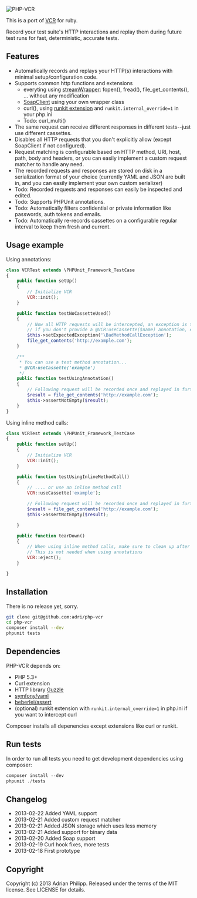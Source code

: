 ![PHP-VCR](https://dl.dropbox.com/u/13186339/blog/php-vcr.png)

This is a port of [VCR](http://github.com/vcr/vcr) for ruby.

Record your test suite's HTTP interactions and replay them during future test runs for fast, deterministic, accurate tests.

## Features

* Automatically records and replays your HTTP(s) interactions with minimal setup/configuration code.
* Supports common http functions and extensions
  * everyting using [streamWrapper](http://php.net/manual/en/class.streamwrapper.php): fopen(), fread(), file_get_contents(), ... without any modification
  * [SoapClient](http://www.php.net/manual/en/soapclient.soapclient.php) using your own wrapper class
  * curl(),  using [runkit extension](http://www.php.net/manual/en/book.runkit.php) and `runkit.internal_override=1` in your php.ini
  * Todo: curl_multi()
* The same request can receive different responses in different tests--just use different cassettes.
* Disables all HTTP requests that you don't explicitly allow (except SoapClient if not configured).
* Request matching is configurable based on HTTP method, URI, host, path, body and headers, or you can easily
  implement a custom request matcher to handle any need.
* The recorded requests and responses are stored on disk in a serialization format of your choice
  (currently YAML and JSON are built in, and you can easily implement your own custom serializer)
* Todo: Recorded requests and responses can easily be inspected and edited.
* Todo: Supports PHPUnit annotations.
* Todo: Automatically filters confidential or private information like passwords, auth tokens and emails.
* Todo: Automatically re-records cassettes on a configurable regular interval to keep them fresh and current.

## Usage example

Using annotations:

``` php
class VCRTest extends \PHPUnit_Framework_TestCase
{
    public function setUp()
    {
        // Initialize VCR
        VCR::init();
    }

    public function testNoCassetteUsed()
    {
        // Now all HTTP requests will be intercepted, an exception is thrown
        // if you don't provide a @VCR:useCassette($name) annotation, example:
        $this->setExpectedException('\BadMethodCallException');
        file_get_contents('http://example.com');
    }

    /**
     * You can use a test method annotation...
     * @VCR:useCassette('example')
     */
    public function testUsingAnnotation()
    {
        // Following request will be recorded once and replayed in furture test runs
        $result = file_get_contents('http://example.com');
        $this->assertNotEmpty($result);
    }
}
```

Using inline method calls:

``` php
class VCRTest extends \PHPUnit_Framework_TestCase
{
    public function setUp()
    {
        // Initialize VCR
        VCR::init();
    }

    public function testUsingInlineMethodCall()
    {
        // .... or use an inline method call
        VCR::useCassette('example');

        // Following request will be recorded once and replayed in furture test runs
        $result = file_get_contents('http://example.com');
        $this->assertNotEmpty($result);

    }

    public function tearDown()
    {
        // When using inline method calls, make sure to clean up after every test
        // This is not needed when using annotations
        VCR::eject();
    }

}
```


## Installation

There is no release yet, sorry.

``` bash
git clone git@github.com:adri/php-vcr
cd php-vcr
composer install --dev
phpunit tests
```

## Dependencies

PHP-VCR depends on:

  * PHP 5.3+
  * Curl extension
  * HTTP library [Guzzle](http://guzzlephp.org)
  * [symfony/yaml](https://github.com/symfony/yaml)
  * [beberlei/assert](https://github.com/beberlei/assert)
  * (optional) runkit extension with `runkit.internal_override=1` in php.ini if you want to intercept curl

Composer installs all depenencies except extensions like curl or runkit.

## Run tests

In order to run all tests you need to get development dependencies using composer:

``` php
composer install --dev
phpunit ./tests
```

## Changelog

 * 2013-02-22 Added YAML support
 * 2013-02-21 Added custom request matcher
 * 2013-02-21 Added JSON storage which uses less memory
 * 2013-02-21 Added support for binary data
 * 2013-02-20 Added Soap support
 * 2013-02-19 Curl hook fixes, more tests
 * 2013-02-18 First prototype

## Copyright
Copyright (c) 2013 Adrian Philipp. Released under the terms of the MIT license. See LICENSE for details.

<!--
name of the projects and all sub-modules and libraries (sometimes they are named different and very confusing to new users)
descriptions of all the project, and all sub-modules and libraries
5-line code snippet on how its used (if it's a library)
copyright and licensing information (or "Read LICENSE")
instruction to grab the documentation
instructions to install, configure, and to run the programs
instruction to grab the latest code and detailed instructions to build it (or quick overview and "Read INSTALL")
list of authors or "Read AUTHORS"
instructions to submit bugs, feature requests, submit patches, join mailing list, get announcements, or join the user or dev community in other forms
other contact info (email address, website, company name, address, etc)
a brief history if it's a replacement or a fork of something else
legal notices (crypto stuff)
-->
